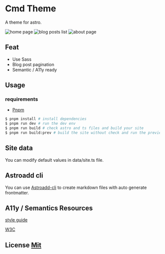 # Cmd Theme

A theme for astro.

![home page](_imgs/cmd_1.png)
![blog posts list](_imgs/cmd_2.png)
![about page](_imgs/cmd_3.png)

## Feat

-   Use Sass
-   Blog post pagination
-   Semantic / A11y ready

## Usage

### requirements

-   [Pnpm](https://pnpm.io/https://pnpm.io/)

```bash
$ pnpm install # install dependencies
$ pnpm run dev # run the dev env
$ pnpm run build # check astro and ts files and build your site
$ pnpm run build:prev # build the site without check and run the preview command
```

## Site data

You can modify default values in data/site.ts file.

## Astroadd cli

You can use [Astroadd-cli](https://github.com/onadrog/astroadd-cli) to create markdown files with auto generate frontmatter.

## A11y / Semantics Resources

[style guide](https://a11y-style-guide.com/style-guide/)

[W3C](https://www.w3.org/WAI/tutorials/)

## License [Mit](LICENSE)
